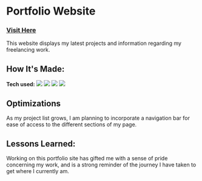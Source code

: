 <h1>Portfolio Website</h1>
<h3><a target="_blank" href="https://edwinchoi.netlify.app/" target="_blank">Visit Here</a></h3>

This website displays my latest projects and information regarding my freelancing work.

## How It's Made:

**Tech used:** <img src="https://img.shields.io/static/v1?label=|&message=HTML5&color=23555f&style=plastic&logo=html5"/>
    <img src="https://img.shields.io/static/v1?label=|&message=CSS3&color=285f65&style=plastic&logo=css3"/>
    <img src="https://img.shields.io/static/v1?label=|&message=JAVASCRIPT&color=3c7f5d&style=plastic&logo=javascript"/>
    <img src="https://img.shields.io/static/v1?label=|&message=BOOTSTRAP&color=316c5e&style=plastic&logo=bootstrap"/>

## Optimizations

As my project list grows, I am planning to incorporate a navigation bar for ease of access to the different sections of my page.

## Lessons Learned:

Working on this portfolio site has gifted me with a sense of pride concerning my work, and is a strong reminder of the journey I have taken to get where I currently am.


